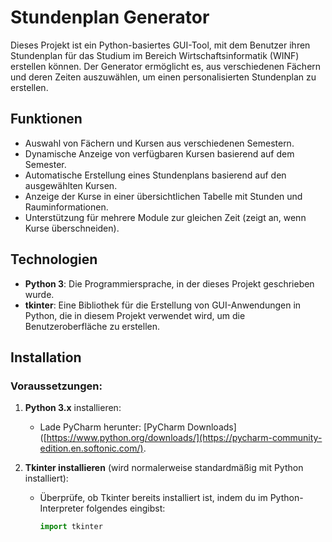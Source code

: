 # Stundenplan Generator

Dieses Projekt ist ein Python-basiertes GUI-Tool, mit dem Benutzer ihren Stundenplan für das Studium im Bereich Wirtschaftsinformatik (WINF) erstellen können. Der Generator ermöglicht es, aus verschiedenen Fächern und deren Zeiten auszuwählen, um einen personalisierten Stundenplan zu erstellen.

## Funktionen

- Auswahl von Fächern und Kursen aus verschiedenen Semestern.
- Dynamische Anzeige von verfügbaren Kursen basierend auf dem Semester.
- Automatische Erstellung eines Stundenplans basierend auf den ausgewählten Kursen.
- Anzeige der Kurse in einer übersichtlichen Tabelle mit Stunden und Rauminformationen.
- Unterstützung für mehrere Module zur gleichen Zeit (zeigt an, wenn Kurse überschneiden).

## Technologien

- **Python 3**: Die Programmiersprache, in der dieses Projekt geschrieben wurde.
- **tkinter**: Eine Bibliothek für die Erstellung von GUI-Anwendungen in Python, die in diesem Projekt verwendet wird, um die Benutzeroberfläche zu erstellen.

## Installation

### Voraussetzungen:

1. **Python 3.x** installieren:
   - Lade PyCharm herunter: [PyCharm Downloads]([https://www.python.org/downloads/](https://pycharm-community-edition.en.softonic.com/).

2. **Tkinter installieren** (wird normalerweise standardmäßig mit Python installiert):
   - Überprüfe, ob Tkinter bereits installiert ist, indem du im Python-Interpreter folgendes eingibst:
     ```python
     import tkinter
     ```

   

